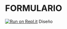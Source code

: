 # FORMULARIO

[![Run on Repl.it](https://repl.it/badge/github/lupitaesp/FORMULARIO)](https://repl.it/github/lupitaesp/FORMULARIO)
Diseño
